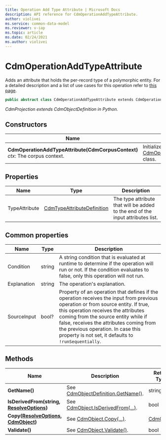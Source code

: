 ```yaml
---
title: Operation Add Type Attribute | Microsoft Docs
description: API reference for CdmOperationAddTypeAttribute.
author: violivei
ms.service: common-data-model
ms.reviewer: v-iap 
ms.topic: article
ms.date: 02/24/2021
ms.author: violivei
---
```


# CdmOperationAddTypeAttribute

Adds an attribute that holds the per-record type of a polymorphic entity. For a detailed description and a list of use cases for this operation refer to [this page](../../../../sdk/projections/addtypeattribute.md).

```csharp
public abstract class CdmOperationAddTypeAttribute extends CdmOperationBase
```

*CdmProjection extends CdmObjectDefinition in Python.*

## Constructors

|Name|Description|
|---|---|
|**CdmOperationAddTypeAttribute(CdmCorpusContext)**<br/>*ctx*: The corpus context.<br/>|Initializes a new instance of the [CdmOperationAddTypeAttribute](addtypeattribute.md) class.|

## Properties

|Name|Type|Description|
|---|---|---|
|TypeAttribute|[CdmTypeAttributeDefinition](..\typeattribute.md)|The type attribute that will be added to the end of the input attributes list.

## Common properties

|Name|Type|Description|
|---|---|---|
|Condition|string|A string condition that is evaluated at runtime to determine if the operation will run or not. If the condition evaluates to false, only this operation will not run.
|Explanation|string|The operation's explanation.
|SourceInput|bool?|Property of an operation that defines if the operation receives the input from previous operation or from source entity. If true, this operation receives the attributes coming from the source entity while if false, receives the attributes coming from the previous operation. In case this property is not set, it defaults to `!runSequentially`.

## Methods

|Name|Description|Return Type|
|---|---|---|
|**GetName()**|See [CdmObjectDefinition.GetName()](cdmobjectdefinition.md#methods).|string|
|**IsDerivedFrom(string, [ResolveOptions](../utilities/resolveoptions.md))**|See  [CdmObject.IsDerivedFrom(...)](cdmobject.md#methods).|bool|
|**Copy([ResolveOptions](../utilities/resolveoptions.md), [CdmObject](cdmobject.md))**|See [CdmObject.Copy(...)](cdmobject.md#methods).|[CdmObject](cdmobject.md)|
|**Validate()**|See [CdmObject.Validate()](cdmobject.md#methods).|bool|
